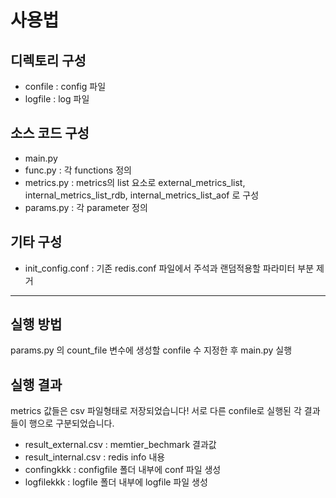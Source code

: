 # 사용법

## 디렉토리 구성
* confile : config 파일 
* logfile : log 파일

## 소스 코드 구성
* main.py
* func.py : 각 functions 정의
* metrics.py : metrics의 list 요소로 external_metrics_list, internal_metrics_list_rdb, internal_metrics_list_aof 로 구성
* params.py : 각 parameter 정의

## 기타 구성 
* init_config.conf : 기존 redis.conf 파일에서 주석과 랜덤적용할 파라미터 부분 제거

---

## 실행 방법
params.py 의 count_file 변수에 생성할 confile 수 지정한 후 main.py 실행

## 실행 결과
metrics 값들은 csv 파일형태로 저장되었습니다! 서로 다른 confile로 실행된 각 결과들이 행으로 구분되었습니다. 
* result_external.csv : memtier_bechmark 결과값
* result_internal.csv : redis info 내용
* confingkkk : configfile 폴더 내부에 conf 파일 생성
* logfilekkk : logfile 폴더 내부에 logfile 파일 생성
